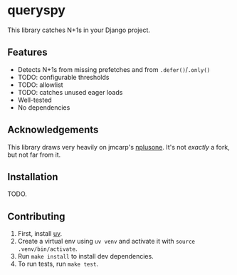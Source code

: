 # queryspy

This library catches N+1s in your Django project.

## Features

- Detects N+1s from missing prefetches and from `.defer()`/`.only()`
- TODO: configurable thresholds
- TODO: allowlist
- TODO: catches unused eager loads
- Well-tested
- No dependencies

## Acknowledgements

This library draws very heavily on jmcarp's [nplusone](https://github.com/jmcarp/nplusone/).
It's not *exactly* a fork, but not far from it.

## Installation

TODO.

## Contributing

1. First, install [uv](https://github.com/astral-sh/uv).
2. Create a virtual env using `uv venv` and activate it with `source .venv/bin/activate`.
3. Run `make install` to install dev dependencies.
4. To run tests, run `make test`.

